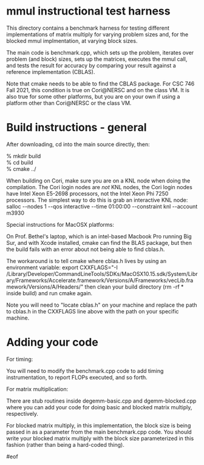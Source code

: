 # mmul instructional test harness

This directory contains a benchmark harness for testing different implementations of matrix multiply for varying problem sizes and, for the blocked mmul implmentation, at varying block sizes.

The main code is benchmark.cpp, which sets up the problem, iterates over problem (and block) sizes, sets up the matrices, executes the mmul call, and tests the result for accuracy by comparing your result against a reference implementation (CBLAS).

Note that cmake needs to be able to find the CBLAS package. For CSC 746 Fall 2021, this condition is true on Cori@NERSC and on the class VM. It is also true for some other platforms, but you are on your own if using a platform other than Cori@NERSC or the class VM.

# Build instructions - general

After downloading, cd into the main source directly, then:

% mkdir build  
% cd build  
% cmake ../  

When building on Cori, make sure you are on a KNL node when doing the compilation. The Cori login nodes are *not* KNL nodes, the Cori login nodes have Intel Xeon E5-2698 processors, not the Intel Xeon Phi 7250 processors.  The simplest way to do this is grab an interactive KNL node:
salloc --nodes 1 --qos interactive --time 01:00:00 --constraint knl --account m3930


Special instructions for MacOSX platforms:

On Prof. Bethel's laptop, which is an intel-based Macbook Pro running Big Sur, and
with Xcode installed, cmake can find the BLAS package, but then the build fails with
an error about not being able to find cblas.h.

The workaround is to tell cmake where cblas.h lives by using an environment variable:
export CXXFLAGS="-I /Library/Developer/CommandLineTools/SDKs/MacOSX10.15.sdk/System/Library/Frameworks/Accelerate.framework/Versions/A/Frameworks/vecLib.framework/Versions/A/Headers/"
then clean your build directory (rm -rf * inside build) and run cmake again. 

Note you will need to "locate cblas.h" on your machine and replace the path to cblas.h in the CXXFLAGS line above with the path on your specific machine.

# Adding your code

For timing:

You will need to modify the benchmark.cpp code to add timing instrumentation, to report FLOPs executed, and so forth.


For matrix multiplication:

There are stub routines inside degemm-basic.cpp and dgemm-blocked.cpp where you can add your code for doing basic and blocked matrix multiply, respectively.

For blocked matrix multiply, in this implementation, the block size is being passed in as a parameter from the main benchmark.cpp code. You should write your blocked matrix multiply with the block size parameterized in this fashion (rather than being a hard-coded thing). 

#eof
